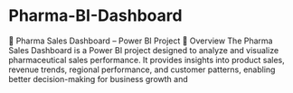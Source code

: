 # Pharma-BI-Dashboard
💊 Pharma Sales Dashboard – Power BI Project 📖 Overview  The Pharma Sales Dashboard is a Power BI project designed to analyze and visualize pharmaceutical sales performance. It provides insights into product sales, revenue trends, regional performance, and customer patterns, enabling better decision-making for business growth and 
